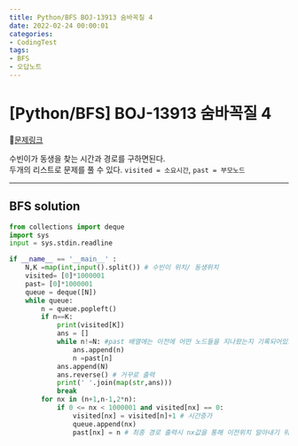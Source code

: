 ```yaml
---
title: Python/BFS BOJ-13913 숨바꼭질 4
date: 2022-02-24 00:00:01
categories:
- CodingTest
tags:
- BFS
- 오답노트
---
```


# [Python/BFS] BOJ-13913 숨바꼭질 4

📌[문제링크](https://www.acmicpc.net/problem/13913) 

수빈이가 동생을 찾는 시간과 경로를 구하면된다.<br>두개의 리스트로 문제를 풀 수 있다. `visited = 소요시간`, `past = 부모노드`

---

## BFS solution
```python
from collections import deque
import sys
input = sys.stdin.readline

if __name__ == '__main__' :
    N,K =map(int,input().split()) # 수빈이 위치/ 동생위치
    visited= [0]*1000001
    past= [0]*1000001
    queue = deque([N])
    while queue:
        n = queue.popleft()
        if n==K:
            print(visited[K])
            ans = []
            while n!=N: #past 배열에는 이전에 어떤 노드들을 지나왔는지 기록되어있으니 그 경로를 탐색한다.
                ans.append(n)
                n =past[n]
            ans.append(N)
            ans.reverse() # 거꾸로 출력
            print(' '.join(map(str,ans)))
            break
        for nx in (n+1,n-1,2*n):
            if 0 <= nx < 1000001 and visited[nx] == 0:
                visited[nx] = visited[n]+1 # 시간증가
                queue.append(nx)
                past[nx] = n # 최종 경로 출력시 nx값을 통해 이전위치 알아내기 위해 저장 

```
